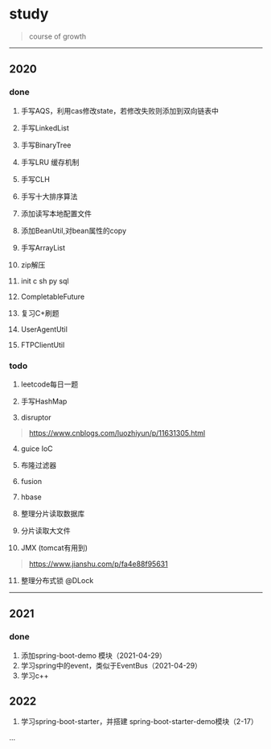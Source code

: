 # study

> course of growth

---

## 2020

### done

1. 手写AQS，利用cas修改state，若修改失败则添加到双向链表中

2. 手写LinkedList

3. 手写BinaryTree

4. 手写LRU 缓存机制

5. 手写CLH

6. 手写十大排序算法

7. 添加读写本地配置文件

8. 添加BeanUtil,对bean属性的copy

9. 手写ArrayList

10. zip解压

11. init c sh py sql

12. CompletableFuture

13. 复习C+刷题

14. UserAgentUtil

15. FTPClientUtil


### todo

1. leetcode每日一题

2. 手写HashMap

3. disruptor

> https://www.cnblogs.com/luozhiyun/p/11631305.html
   
4. guice IoC

5. 布隆过滤器

6. fusion

7. hbase

8. 整理分片读取数据库

9. 分片读取大文件

10. JMX (tomcat有用到) 

> https://www.jianshu.com/p/fa4e88f95631

11. 整理分布式锁 @DLock

---

## 2021

### done
1. 添加spring-boot-demo 模块（2021-04-29）
2. 学习spring中的event，类似于EventBus（2021-04-29）
3. 学习c++

## 2022


1. 学习spring-boot-starter，并搭建 spring-boot-starter-demo模块（2-17）

...
